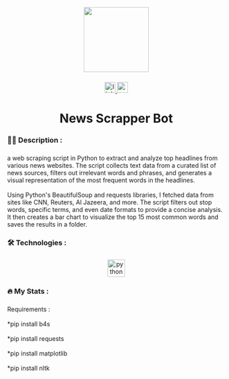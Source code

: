 <div align="center">
  <img height="150" src="https://camo.githubusercontent.com/62da68eb62b1e5f175f7d1f0191dd89a653d7908feb22d37d4a0ab07365d6791/68747470733a2f2f6d656469612e67697068792e636f6d2f6d656469612f4d3967624264396e6244724f5475314d71782f67697068792e676966"  />
</div>

###

<div align="center">
  <a href="https://www.linkedin.com/in/badis-jlassi-600606156/" target="_blank">
    <img src="https://img.shields.io/static/v1?message=LinkedIn&logo=linkedin&label=&color=0077B5&logoColor=white&labelColor=&style=for-the-badge" height="25" alt="linkedin logo"  />
  </a>
  <a href="badisjlassi86@gmail.com" target="_blank">
    <img src="https://img.shields.io/static/v1?message=Gmail&logo=gmail&label=&color=D14836&logoColor=white&labelColor=&style=for-the-badge" height="25" alt="gmail logo"  />
  </a>
</div>

###

<h1 align="center">News Scrapper Bot</h1>

###

<h3 align="left">👩‍💻  Description :</h3>

###

<p align="left">a web scraping script in Python to extract and analyze top headlines from various news websites. The script collects text data from a curated list of news sources, filters out irrelevant words and phrases, and generates a visual representation of the most frequent words in the headlines.<br><br>Using Python's BeautifulSoup and requests libraries, I fetched data from sites like CNN, Reuters, Al Jazeera, and more. The script filters out stop words, specific terms, and even date formats to provide a concise analysis. It then creates a bar chart to visualize the top 15 most common words and saves the results in a folder.</p>

###

<h3 align="left">🛠 Technologies :</h3>

###

<div align="center">
  <img src="https://cdn.jsdelivr.net/gh/devicons/devicon/icons/python/python-original.svg" height="40" alt="python logo"  />
</div>

###

<h3 align="left">🔥   My Stats :</h3>

###

<div align="center">
</div>

###

<p align="left">Requirements :<br><br>*pip install b4s<br><br>*pip install requests<br><br>*pip install matplotlib<br><br>*pip install  nltk</p>

###

